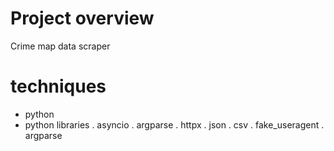 # Project overview
Crime map data scraper 

# techniques
- python
- python libraries
  . asyncio
  . argparse
  . httpx
  . json
  . csv
  . fake_useragent
  . argparse